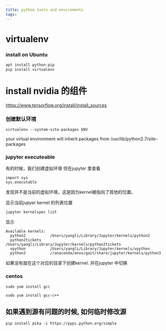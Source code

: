 ```yaml
---
title: python tools and enviroments
tags:
---
```



# virtualenv

### install on Ubuntu
``` bash
apt install python-pip
pip install virtualenv
```

# install nvidia 的组件
https://www.tensorflow.org/install/install_sources


### 创建默认环境
```
virtualenv --system-site-packages ENV
```
your virtual environment will inherit packages from /usr/lib/python2.7/site-packages

### jupyter executeable
有的时候，我们创建虚拟环境
但在jupyter 里查看
```
import sys
sys.executable
```
发现并不是当前的虚拟环境，这是因为kernel被指向了其他的位置。

显示当前jupyer kernel 的列表位置
```
jupyter kernelspec list
```
显示
```
Available kernels:
  python2           /Users/yangli/Library/Jupyter/kernels/python2
  python2tickets    /Users/yangli/Library/Jupyter/kernels/python2tickets
  vpython           /Users/yangli/Library/Jupyter/kernels/vpython
  python3           //anaconda/envs/gait/share/jupyter/kernels/python3
```
如果没有就在这个对应的目录下创建kernel. 并在jupyter 中切换

### centos

```
sudo yum install gcc
```

```
sudo yum install gcc-c++
```

## 如果遇到源有问题的时候, 如何临时修改源

```
pip install pika -i https://pypi.python.org/simple
```